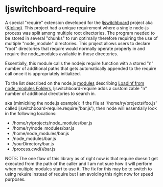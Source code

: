 ljswitchboard-require
=====================

A special "require" extension developed for the [ljswitchboard](https://github.com/chrisJohn404/LabJack-nodejs) project aka ([Kipling](http://labjack.com/support/kipling)).  This project had a unique requirement where a single node-js process was split among multiple root directories.  The program needed to be stored in several "chunks" to run optimally therefore requiring the use of multiple "node_module" directories.  This project allows users to declare "root" directories that require would normally operate properly in and require the node_modules available in those directories.  

Essentially, this module calls the nodejs require function with a stored "n" number of additional paths that gets automatically appended to the require call once it is appropriately initialized.

To the list described on the node.js [modules](http://nodejs.org/api/modules.html)
describing [Loadinf from node_modules Folders](http://nodejs.org/api/modules.html#modules_loading_from_node_modules_folders), ljswitchboard-require adds a customizable "n" number of additional directories to search in.

aka (mimicking the node.js example):
If the file at '/home/ry/projects/foo.js' called ljswitchboard-require.require('bar.js'), then node will essentially look in the following locations:

 * /home/ry/projects/node_modules/bar.js
 * /home/ry/node_modules/bar.js
 * /home/node_modules/bar.js
 * /node_modules/bar.js
 * /yourDirectory/bar.js
 * /process.cwd()/bar.js

 NOTE:
 The one flaw of this library as of right now is that require doesn't get executed from the path of the caller and I am not sure how it will perform when multiple modules start to use it.  The fix for this may be to switch to using rekuire instead of require but I am avoiding this right now for speed purposes.
